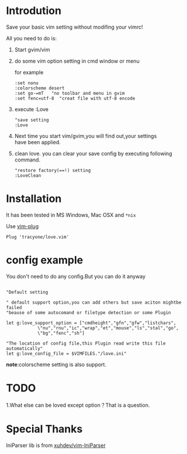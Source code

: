 # Introdution

Save your basic vim setting without modifing your vimrc!

All you need to do is:

1. Start gvim/vim
2. do some vim option setting in cmd window or menu

    for example

	```vim
	:set nonu  
	:colorscheme desert
    :set go-=mT   "no toolbar and menu in gvim
    :set fenc=utf-8  "creat file with utf-8 encode
	```

3. execute :Love

	```vim
    "save setting
    :Love
	```

4. Next time you start vim/gvim,you will find out,your settings  
have been applied.

5. clean love. you can clear your save config by executing following command.

	```vim
    "restore factory(==!) setting
    :LoveClean
	```

# Installation

It has been tested in MS Windows, Mac OSX and `*nix`

Use [vim-plug](https://github.com/junegunn/vim-plug)

```vim
Plug 'tracyone/love.vim'
```

# config example

You don't need to do any config.But you can do it anyway

```vim

"Default setting

" default support option,you can add others but save aciton mightbe failed 
"beause of some autocomand or filetype detection or some Plugin

let g:love_support_option = ["cmdheight","gfn","gfw","listchars",
            \"nu","rnu","ic","wrap","et","mouse","ls","stal","go",
            \"bg","fenc","sh"]

"The location of config file,this Plugin read write this file automatically"
let g:love_config_file = $VIMFILES."/love.ini"

```

**note**:colorscheme setting is also support.

# TODO 

1.What else can be loved except option？That is a question.

# Special Thanks

IniParser lib is from [xuhdev/vim-IniParser](https://github.com/xuhdev/vim-IniParser)

